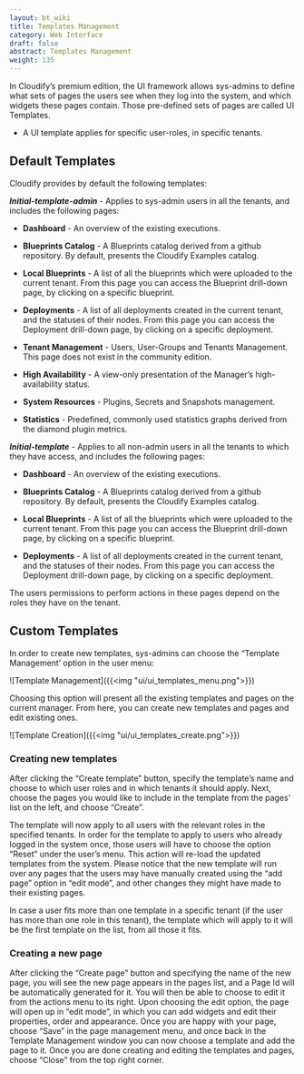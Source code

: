 ```yaml
---
layout: bt_wiki
title: Templates Management
category: Web Interface
draft: false
abstract: Templates Management
weight: 135
---
```


In Cloudify’s premium edition, the UI framework allows sys-admins to define what sets of pages the users see when they log into the system, and which widgets these pages contain. Those pre-defined sets of pages are called UI Templates. 

* A UI template applies for specific user-roles, in specific tenants.


## Default Templates
Cloudify provides by default the following templates: 

***Initial-template-admin*** - Applies to sys-admin users in all the tenants, and includes the following pages: 

* **Dashboard**  - An overview of the existing executions. 

* **Blueprints Catalog** - A Blueprints catalog derived from a github repository. By default, presents the Cloudify Examples catalog.

* **Local Blueprints** - A list of all the blueprints which were uploaded to the current tenant.  From this page you can access the Blueprint drill-down page, by clicking on a specific blueprint.  

* **Deployments** - A list of all deployments created in the current tenant, and the statuses of their nodes. From this page you can access the Deployment drill-down page, by clicking on a specific deployment. 

* **Tenant Management** - Users, User-Groups and Tenants Management. This page does not exist in the community edition. 

* **High Availability** - A view-only presentation of the Manager’s high-availability status. 

* **System Resources** - Plugins, Secrets and Snapshots management. 

* **Statistics** - Predefined, commonly used statistics graphs derived from the diamond plugin metrics. 



***Initial-template*** - Applies to all non-admin users in all the tenants to which they have access, and includes the following pages: 

* **Dashboard**  - An overview of the existing executions. 

* **Blueprints Catalog** - A Blueprints catalog derived from a github repository. By default, presents the Cloudify Examples catalog. 

* **Local Blueprints** - A list of all the blueprints which were uploaded to the current tenant.  From this page you can access the Blueprint drill-down page, by clicking on a specific blueprint.   

* **Deployments** - A list of all deployments created in the current tenant, and the statuses of their nodes. From this page you can access the Deployment drill-down page, by clicking on a specific deployment. 

The users permissions to perform actions in these pages depend on the roles they have on the tenant.

## Custom Templates
In order to create new templates, sys-admins can choose the “Template Management’ option in the user menu: 

![Template Management]({{<img "ui/ui_templates_menu.png">}})


Choosing this option will present all the existing templates and pages on the current manager. From here, you can create new templates and pages and edit existing ones.  

![Template Creation]({{<img "ui/ui_templates_create.png">}})


### Creating new templates

After clicking the “Create template” button, specify the template’s name and choose to which user roles and in which tenants it should apply. 
Next, choose the pages you would like to include in the template from the pages’ list on the left, and choose “Create”. 

The template will now apply to all users with the relevant roles in the specified tenants. 
In order for the template to apply to users who already logged in the system once, those users will have to choose the option “Reset” under the user’s menu. This action will re-load the updated templates from the system. Please notice that the new template will run over any pages that the users may have manually created using the “add page” option in “edit mode”, and other changes they might have made to their existing pages.

In case a user fits more than one template in a specific tenant (if the user has more than one role in this tenant), the template which will apply to it will be the first template on the list, from all those it fits.

### Creating a new page

After clicking the “Create page”  button and specifying the name of the new page, you will see the new page appears in the pages list, and a Page Id will be automatically generated for it. You will then be able to choose to edit it from the actions menu to its right. 
Upon choosing the edit option, the page will open up in “edit mode”, in which you can add widgets and edit their properties, order and appearance.
Once you are happy with your page, choose “Save” in the page management menu, and once back in the Template Management window you can now choose a template and add the page to it. 
Once you are done creating and editing the templates and pages, choose “Close” from the top right corner. 


